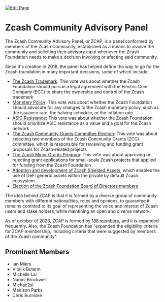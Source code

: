 <a href="https://github.com/henryquincy/zechub/edit/main/site/Zcash_Community/ZCAP.md" target="_blank">
  <img src="https://img.shields.io/badge/Edit-blue" alt="Edit Page"/>
</a>

# Zcash Community Advisory Panel 

The Zcash Community Advisory Panel, or ZCAP, is a panel conformed by members of the Zcash Community, established as a means to involve the community and soliciting their advisory input whenever the Zcash Foundation needs to make a decision involving or afecting said community.

Since it's creation in 2018, the panel has helped define the way to go for the Zcash foundation in many important decisions, some of which include:

- [The Zcash Trademark](https://github.com/ZcashFoundation/Elections/blob/master/2018-Q2/General-Measures/monetary-policy.md): This vote was about whether the Zcash Foundation should pursue a legal agreement with the Electric Coin Company (ECC) to share the ownership and control of the Zcash trademark
- [Monetary Policy](https://github.com/ZcashFoundation/Elections/blob/master/2018-Q2/General-Measures/monetary-policy.md): This vote was about whether the Zcash Foundation should advocate for any changes to the Zcash monetary policy, such as the issuance rate, the halving schedule, or the inflation rate
- [ASIC Resistance](https://github.com/ZcashFoundation/Elections/blob/master/2018-Q2/General-Measures/asicresistance_ballot.md): This vote was about whether the Zcash Foundation should prioritize ASIC resistance as a value and a goal for the Zcash network
- [The Zcash Community Grants Committee Election](https://zfnd.org/zcg-election-june-2023/): This vote was about selecting two members of the Zcash Community Grants (ZCG) committee, which is responsible for reviewing and funding grant proposals for Zcash-related projects
- [The Zcash Minor Grants Program](https://zfnd.org/launching-the-zcash-minor-grants-program/): This vote was about approving or rejecting grant applications for small-scale Zcash projects that applied for funding from the Zcash Foundation
- [Adoption and development of Zcash Shielded Assets](https://vote.heliosvoting.org/helios/elections/5dd57b92-01ed-11ec-a0a8-ae3066fac55d/view), which enables the use of DeFi generic assets within the private by default Zcash ecosystem.
- [Election of the Zcash Foundation Board of Directors members](https://vote.heliosvoting.org/helios/elections/960b8832-60f9-11ed-b96e-ee6991044d9e/view)

The idea behind ZCAP is that it is formed by a diverse group of community members with different nationalities, roles and opinions, to guarantee it remains comitted to its goal of representing the voice and interest of Zcash users and stake holders, while maintining an open and diverse network.

As of october of 2023, ZCAP is formed by [188 members](https://docs.google.com/spreadsheets/d/1Y-GbVFA1csIgPbvHOR-1ruOlh7YdA-CHvMtd6R8iSdY/edit#gid=0), and it is expanded frequently. Also, the Zcash Foundation has "expanded the eligibility criteria for ZCAP membership, including criteria that were suggested by members of the Zcash community".

## Prominent Members
- Ian Miers
- Vitalik Buterin
- Michelle Lai 
- Naomi Brockwell 
- Michae2xl
- Madison Parks
- Chris Burniske
